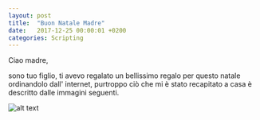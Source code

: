 ```yaml
---
layout: post
title:  "Buon Natale Madre"
date:   2017-12-25 00:00:01 +0200
categories: Scripting
---
```


Ciao madre,
 
sono tuo figlio, ti avevo regalato un bellissimo regalo per questo natale ordinandolo dall' internet, purtroppo ciò che mi è stato recapitato a casa è descritto dalle immagini seguenti.

![alt text](http://gretaconsiglia.it/wp-content/uploads/2014/04/lettino-semi-alto-con-scivolo-pirati-bianco-nero.jpg)
